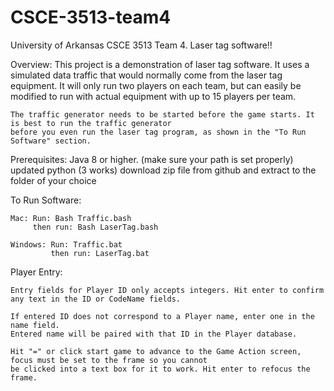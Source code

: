 # CSCE-3513-team4
University of Arkansas CSCE 3513 Team 4. Laser tag software!!

Overview: 
    This project is a demonstration of laser tag software. It uses a simulated data traffic that would normally
    come from the laser tag equipment. It will only run two players on each team, but can easily be modified to 
    run with actual equipment with up to 15 players per team. 

    The traffic generator needs to be started before the game starts. It is best to run the traffic generator 
    before you even run the laser tag program, as shown in the "To Run Software" section. 

Prerequisites: 
    Java 8 or higher. (make sure your path is set properly)
    updated python (3 works)
    download zip file from github and extract to the folder of your choice

To Run Software:

    Mac: Run: Bash Traffic.bash
         then run: Bash LaserTag.bash

    Windows: Run: Traffic.bat
             then run: LaserTag.bat

Player Entry:

    Entry fields for Player ID only accepts integers. Hit enter to confirm any text in the ID or CodeName fields.

    If entered ID does not correspond to a Player name, enter one in the name field.
    Entered name will be paired with that ID in the Player database.

    Hit "=" or click start game to advance to the Game Action screen, focus must be set to the frame so you cannot 
    be clicked into a text box for it to work. Hit enter to refocus the frame.

